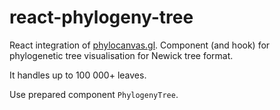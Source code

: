 # react-phylogeny-tree

React integration of [phylocanvas.gl](https://phylocanvas.gl). Component (and hook) for phylogenetic tree visualisation for Newick tree format.

It handles up to 100 000+ leaves.

Use prepared component `PhylogenyTree`.
